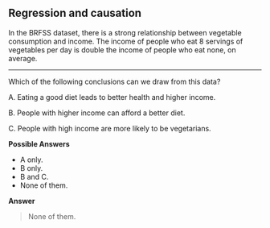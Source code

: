 ## Regression and causation

In the BRFSS dataset, there is a strong relationship between vegetable consumption and income. The income of people who eat 8 servings of vegetables per day is double the income of people who eat none, on average.

<hr>

Which of the following conclusions can we draw from this data?

A. Eating a good diet leads to better health and higher income.

B. People with higher income can afford a better diet.

C. People with high income are more likely to be vegetarians.

**Possible Answers**

* A only.
* B only.
* B and C.
* None of them.

**Answer**

> None of them.